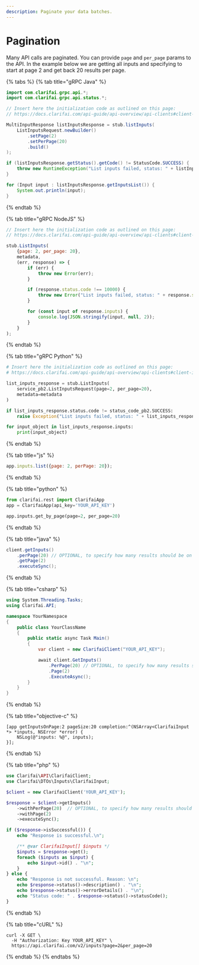 ```yaml
---
description: Paginate your data batches.
---
```


# Pagination

Many API calls are paginated. You can provide `page` and `per_page` params to the API. In the example below we are getting all inputs and specifying to start at page 2 and get back 20 results per page.

{% tabs %}
{% tab title="gRPC Java" %}
```java
import com.clarifai.grpc.api.*;
import com.clarifai.grpc.api.status.*;

// Insert here the initialization code as outlined on this page:
// https://docs.clarifai.com/api-guide/api-overview/api-clients#client-installation-instructions

MultiInputResponse listInputsResponse = stub.listInputs(
    ListInputsRequest.newBuilder()
        .setPage(2)
        .setPerPage(20)
        .build()
);

if (listInputsResponse.getStatus().getCode() != StatusCode.SUCCESS) {
    throw new RuntimeException("List inputs failed, status: " + listInputsResponse.getStatus());
}

for (Input input : listInputsResponse.getInputsList()) {
    System.out.println(input);
}
```
{% endtab %}

{% tab title="gRPC NodeJS" %}
```javascript
// Insert here the initialization code as outlined on this page:
// https://docs.clarifai.com/api-guide/api-overview/api-clients#client-installation-instructions

stub.ListInputs(
    {page: 2, per_page: 20},
    metadata,
    (err, response) => {
        if (err) {
            throw new Error(err);
        }

        if (response.status.code !== 10000) {
            throw new Error("List inputs failed, status: " + response.status.description);
        }

        for (const input of response.inputs) {
            console.log(JSON.stringify(input, null, 2));
        }
    }
);
```
{% endtab %}

{% tab title="gRPC Python" %}
```python
# Insert here the initialization code as outlined on this page:
# https://docs.clarifai.com/api-guide/api-overview/api-clients#client-installation-instructions

list_inputs_response = stub.ListInputs(
    service_pb2.ListInputsRequest(page=2, per_page=20),
    metadata=metadata
)

if list_inputs_response.status.code != status_code_pb2.SUCCESS:
    raise Exception("List inputs failed, status: " + list_inputs_response.status.description)

for input_object in list_inputs_response.inputs:
    print(input_object)
```
{% endtab %}

{% tab title="js" %}
```javascript
app.inputs.list({page: 2, perPage: 20});
```
{% endtab %}

{% tab title="python" %}
```python
from clarifai.rest import ClarifaiApp
app = ClarifaiApp(api_key='YOUR_API_KEY')

app.inputs.get_by_page(page=2, per_page=20)
```
{% endtab %}

{% tab title="java" %}
```java
client.getInputs()
    .perPage(20) // OPTIONAL, to specify how many results should be on one page
    .getPage(2)
    .executeSync();
```
{% endtab %}

{% tab title="csharp" %}
```csharp
using System.Threading.Tasks;
using Clarifai.API;

namespace YourNamespace
{
    public class YourClassName
    {
        public static async Task Main()
        {
            var client = new ClarifaiClient("YOUR_API_KEY");

            await client.GetInputs()
                .PerPage(20) // OPTIONAL, to specify how many results should be on one page
                .Page(2)
                .ExecuteAsync();
        }
    }
}
```
{% endtab %}

{% tab title="objective-c" %}
```text
[app getInputsOnPage:2 pageSize:20 completion:^(NSArray<ClarifaiInput *> *inputs, NSError *error) {
    NSLog(@"inputs: %@", inputs);
}];
```
{% endtab %}

{% tab title="php" %}
```php
use Clarifai\API\ClarifaiClient;
use Clarifai\DTOs\Inputs\ClarifaiInput;

$client = new ClarifaiClient('YOUR_API_KEY');

$response = $client->getInputs()
    ->withPerPage(20)  // OPTIONAL, to specify how many results should be on one page
    ->withPage(2)
    ->executeSync();

if ($response->isSuccessful()) {
    echo "Response is successful.\n";

    /** @var ClarifaiInput[] $inputs */
    $inputs = $response->get();
    foreach ($inputs as $input) {
        echo $input->id() . "\n";
    }
} else {
    echo "Response is not successful. Reason: \n";
    echo $response->status()->description() . "\n";
    echo $response->status()->errorDetails() . "\n";
    echo "Status code: " . $response->status()->statusCode();
}
```
{% endtab %}

{% tab title="cURL" %}
```text
curl -X GET \
  -H "Authorization: Key YOUR_API_KEY" \
  https://api.clarifai.com/v2/inputs?page=2&per_page=20
```
{% endtab %}
{% endtabs %}

